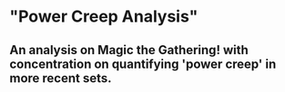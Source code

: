 # "Power Creep Analysis"
## An analysis on Magic the Gathering! with concentration on quantifying 'power creep' in more recent sets. 
